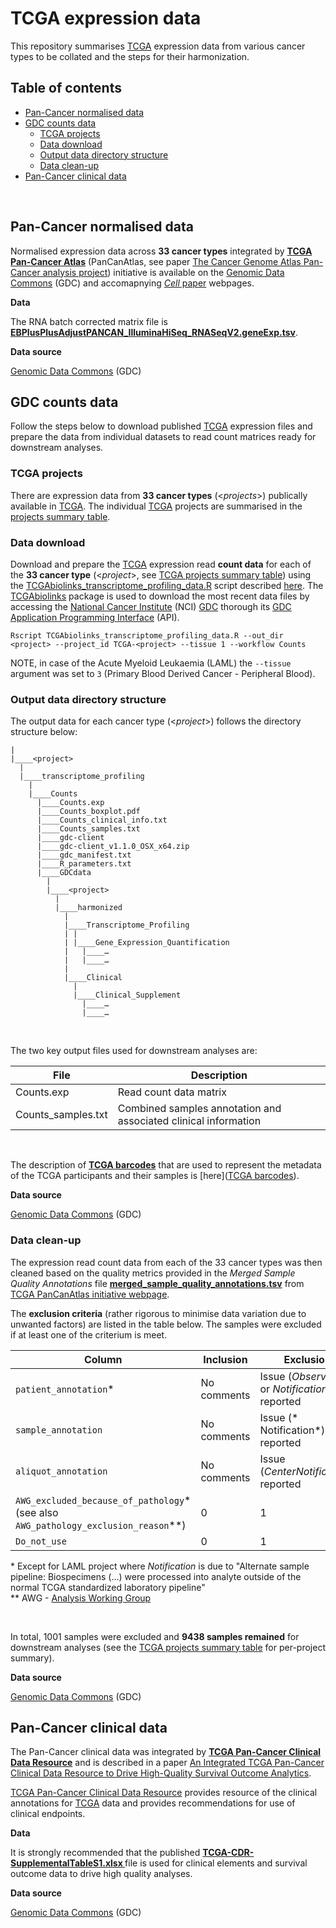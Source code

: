 # TCGA expression data

This repository summarises [TCGA](https://tcga-data.nci.nih.gov/) expression data from various cancer types to be collated and the steps for their harmonization.

## Table of contents

<!-- vim-markdown-toc GFM -->
* [Pan-Cancer normalised data](#pan-cancer-normalised-data)
* [GDC counts data](#gdc-counts-data)
	* [TCGA projects](#tcga-projects)
	* [Data download](#data-download)
	* [Output data directory structure](#output-data-directory-structure)
	* [Data clean-up](#data-clean-up)
* [Pan-Cancer clinical data](#pan-cancer-clinical-data)

<!-- vim-markdown-toc -->
<br>


## Pan-Cancer normalised data

Normalised expression data across **33 cancer types** integrated by **[TCGA Pan-Cancer Atlas](https://gdc.cancer.gov/about-data/publications/pancanatlas)** (PanCanAtlas, see paper [The Cancer Genome Atlas Pan-Cancer analysis project](https://www.ncbi.nlm.nih.gov/pubmed/24071849)) initiative is available on the [Genomic Data Commons](https://gdc.cancer.gov/about-data/publications/pancanatlas) (GDC) and accomapnying [*Cell* paper](https://gdc.cancer.gov/about-data/publications/PanCan-CellOfOrigin) webpages.

**Data**

The RNA batch corrected matrix file is **[EBPlusPlusAdjustPANCAN_IlluminaHiSeq_RNASeqV2.geneExp.tsv](http://api.gdc.cancer.gov/data/3586c0da-64d0-4b74-a449-5ff4d9136611)**. 

**Data source**

[Genomic Data Commons](https://gdc.cancer.gov/about-data/publications/pancanatlas) (GDC)


## GDC counts data

Follow the steps below to download published [TCGA](https://portal.gdc.cancer.gov/) expression files and prepare the data from individual datasets to read count matrices ready for downstream analyses.


### TCGA projects

There are expression data from **33 cancer types** (<*projects*>) publically available in [TCGA](https://portal.gdc.cancer.gov/). The individual [TCGA](https://portal.gdc.cancer.gov/) projects are summarised in the [projects summary table](./TCGA_projects_summary.md).


### Data download

Download and prepare the [TCGA](https://portal.gdc.cancer.gov/) expression read **count data** for each of the **33 cancer type** (<*project*>, see [TCGA projects summary table](./TCGA_projects_summary.md)) using the [TCGAbiolinks_transcriptome_profiling_data.R](https://github.com/umccr/TCGA-data-prep/blob/master/TCGAbiolinks_transcriptome_profiling_data.R) script described [here](https://github.com/umccr/TCGA-data-prep/blob/master/TCGAbiolinks_transcriptome_profiling_data.md). The [TCGAbiolinks](http://bioconductor.org/packages/release/bioc/vignettes/TCGAbiolinks/inst/doc/index.html) package is used to download the most recent data files by accessing the [National Cancer Institute](https://www.cancer.gov/) (NCI) [GDC](https://gdc.cancer.gov/about-data/publications/pancanatlas) thorough its [GDC Application Programming Interface](https://gdc.cancer.gov/developers/gdc-application-programming-interface-api) (API).

```
Rscript TCGAbiolinks_transcriptome_profiling_data.R --out_dir <project> --project_id TCGA-<project> --tissue 1 --workflow Counts
```

NOTE, in case of the Acute Myeloid Leukaemia (LAML) the `--tissue` argument was set to `3` (Primary Blood Derived Cancer - Peripheral Blood).


### Output data directory structure

The output data for each cancer type (<*project*>) follows the directory structure below:

```
|
|____<project>
  |
  |____transcriptome_profiling
    |
    |____Counts
      |____Counts.exp
      |____Counts_boxplot.pdf
      |____Counts_clinical_info.txt
      |____Counts_samples.txt
      |____gdc-client
      |____gdc-client_v1.1.0_OSX_x64.zip
      |____gdc_manifest.txt
      |____R_parameters.txt
      |____GDCdata
        |
        |____<project>
          |
          |____harmonized
            |
            |____Transcriptome_Profiling
            | |
            | |____Gene_Expression_Quantification
            |   |____…
            |   |____…
            |
            |____Clinical
              |
              |____Clinical_Supplement
                |____…
                |____…
```
<br />

The two key output files used for downstream analyses are:

File | Description
------------ | ------------
Counts.exp | Read count data matrix
Counts_samples.txt | Combined samples annotation and associated clinical information
<br />


The description of **[TCGA barcodes](https://docs.gdc.cancer.gov/Encyclopedia/pages/TCGA_Barcode/)** that are used to represent the metadata of the TCGA participants and their samples is [here]([TCGA barcodes](https://docs.gdc.cancer.gov/Encyclopedia/pages/TCGA_Barcode/)).

**Data source**

[Genomic Data Commons](https://gdc.cancer.gov/about-data/publications/pancanatlas) (GDC)

### Data clean-up

The expression read count data from each of the 33 cancer types was then cleaned based on the quality metrics provided in the *Merged Sample Quality Annotations* file **[merged_sample_quality_annotations.tsv](http://api.gdc.cancer.gov/data/1a7d7be8-675d-4e60-a105-19d4121bdebf)** from [TCGA PanCanAtlas initiative webpage](https://gdc.cancer.gov/about-data/publications/pancanatlas).

The **exclusion criteria** (rather rigorous to minimise data variation due to unwanted factors) are listed in the table below. The samples were excluded if at least one of the criterium is meet.

Column | Inclusion | Exclusion
------------ | ------------ | ------------
`patient_annotation`\* | No comments | Issue (*Observation* or *Notification*) reported
`sample_annotation` | No comments | Issue (* Notification*) reported
`aliquot_annotation` | No comments | Issue (*CenterNotification*) reported
`AWG_excluded_because_of_pathology`\* (see also `AWG_pathology_exclusion_reason`\**) | 0 | 1
`Do_not_use` | 0 | 1

\* Except for LAML project where *Notification* is due to "Alternate sample pipeline: Biospecimens (...) were processed into analyte outside of the normal TCGA standardized laboratory pipeline" <br />
\** AWG - [Analysis Working Group](https://sagebionetworks.org/research-projects/the-cancer-genome-atlas-pancancer-analysis-working-group/)

<br />

In total, 1001 samples were excluded and **9438 samples remained** for downstream analyses (see the [TCGA projects summary table](./TCGA_projects_summary.md) for per-project summary).

**Data source**

[Genomic Data Commons](https://gdc.cancer.gov/about-data/publications/pancanatlas) (GDC)


## Pan-Cancer clinical data

The Pan-Cancer clinical data was integrated by **[TCGA Pan-Cancer Clinical Data Resource](https://gdc.cancer.gov/about-data/publications/PanCan-Clinical-2018)** and is described in a paper [An Integrated TCGA Pan-Cancer Clinical Data Resource to Drive High-Quality Survival Outcome Analytics](https://www.ncbi.nlm.nih.gov/pubmed/29625055). 

[TCGA Pan-Cancer Clinical Data Resource](https://gdc.cancer.gov/about-data/publications/PanCan-Clinical-2018) provides resource of the clinical annotations for [TCGA](https://portal.gdc.cancer.gov/) data and provides recommendations for use of clinical endpoints.

**Data**

It is strongly recommended that the published **[TCGA-CDR-SupplementalTableS1.xlsx
](https://api.gdc.cancer.gov/data/1b5f413e-a8d1-4d10-92eb-7c4ae739ed81)** file is used for clinical elements and survival outcome data to drive high quality analyses.

**Data source**

[Genomic Data Commons](https://gdc.cancer.gov/about-data/publications/pancanatlas) (GDC)